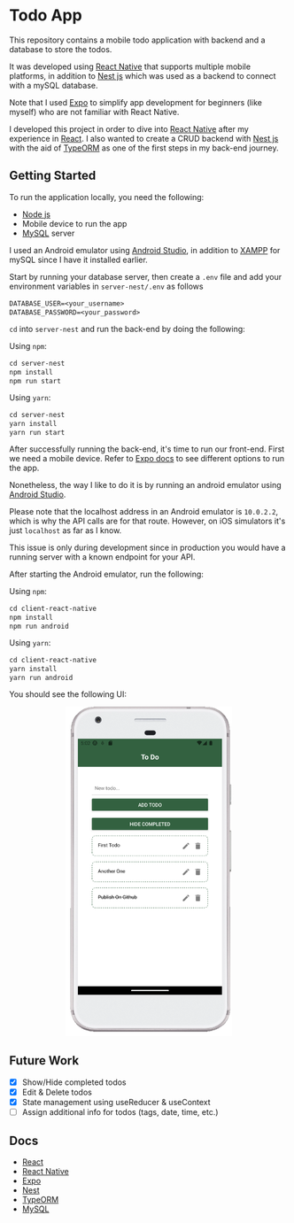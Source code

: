 # Todo App
This repository contains a mobile todo application with backend and a database to store the todos.

It was developed using [React Native](https://reactnative.dev) that supports multiple mobile platforms, in addition to [Nest js](http://nestjs.com) which was used as a backend to connect with a mySQL database.

Note that I used [Expo](https://expo.dev/) to simplify app development for beginners (like myself) who are not familiar with React Native.

I developed this project in order to dive into [React Native](https://reactnative.dev/docs/getting-started) after my experience in [React](https://react.dev/learn). I also wanted to create a CRUD backend with [Nest js](http://nestjs.com) with the aid of [TypeORM](https://typeorm.io) as one of the first steps in my back-end journey.

## Getting Started
To run the application locally, you need the following:
- [Node js](https://nodejs.org)
- Mobile device to run the app 
- [MySQL](https://www.mysql.com/) server

I used an Android emulator using [Android Studio](https://developer.android.com/studio), in addition to [XAMPP](https://www.apachefriends.org/) for mySQL since I have it installed earlier.

Start by running your database server, then create a `.env` file and add your environment variables in `server-nest/.env` as follows
```
DATABASE_USER=<your_username>
DATABASE_PASSWORD=<your_password>
```

`cd` into `server-nest` and run the back-end by doing the following:

Using `npm`:
```
cd server-nest
npm install
npm run start
```

Using `yarn`:
```
cd server-nest
yarn install
yarn run start
```

After successfully running the back-end, it's time to run our front-end. 
First we need a mobile device. Refer to [Expo docs](https://docs.expo.dev) to see different options to run the app.

Nonetheless, the way I like to do it is by running an android emulator using [Android Studio](https://developer.android.com/studio).

Please note that the localhost address in an Android emulator is `10.0.2.2`, which is why the API calls are for that route. However, on iOS simulators it's just `localhost` as far as I know.

This issue is only during development since in production you would have a running server with a known endpoint for your API.

After starting the Android emulator, run the following:

Using `npm`:
```
cd client-react-native
npm install
npm run android
```
Using `yarn`:
```
cd client-react-native
yarn install
yarn run android
```

You should see the following UI:
<p align="center">
    <img
        src="todo-ui-screenshot.png"
        alt="todo app ui"
        width="300"
    />

</p>


## Future Work

- [x] Show/Hide completed todos
- [x] Edit & Delete todos
- [x] State management using useReducer & useContext
- [ ] Assign additional info for todos (tags, date, time, etc.)

## Docs
- [React](https://react.dev/learn)
- [React Native](https://reactnative.dev/docs/getting-started)
- [Expo](https://docs.expo.dev)
- [Nest](https://docs.nestjs.com)
- [TypeORM](https://typeorm.io)
- [MySQL](https://www.mysql.com/)